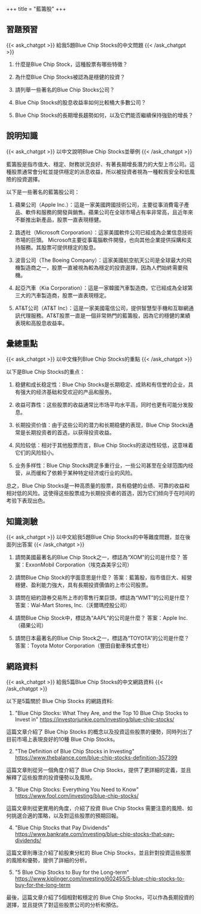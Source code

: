 +++
title = "藍籌股"
+++
## 習題預習
{{< ask_chatgpt >}}
給我5題Blue Chip Stocks的中文問題
{{< /ask_chatgpt >}}



1. 什麼是Blue Chip Stock，這種股票有哪些特徵？

2. 為什麼Blue Chip Stocks被認為是穩健的投資？

3. 請列舉一些著名的Blue Chip Stocks公司？

4. Blue Chip Stocks的股息收益率如何比較桶大多數公司？

5. Blue Chip Stocks的長期增長趨勢如何，以及它們能否繼續保持強勁的增長？   

## 說明知識
{{< ask_chatgpt >}}
以中文說明Blue Chip Stocks並舉例
{{< /ask_chatgpt >}}



藍籌股是指市值大、穩定、財務狀況良好、有著長期增長潛力的大型上市公司。這種股票通常會分紅並提供穩定的派息收益，所以被投資者視為一種較爲安全和低風險的投資選擇。

以下是一些著名的藍籌股公司：

1. 蘋果公司（Apple Inc.）：這是一家美國跨國技術公司，主要從事消費電子產品、軟件和服務的開發與銷售。蘋果公司在全球市場占有率非常高，且近年來不斷推出新產品，股票一直表現穩健。

2. 路透社（Microsoft Corporation）：這家美國軟件公司已經成為企業信息技術市場的巨頭。 Microsoft主要從事電腦軟件開發，也向其他企業提供採購和支持服務。其股票可提供穩定的股息。

3. 波音公司（The Boeing Company）：這家美國航空航天公司是全球最大的飛機製造商之一，股票一直被視為較為穩定的投資選擇，因為人們始終需要飛機。

4. 起亞汽車（Kia Corporation）：這是一家韓國汽車製造商，它已經成為全球第三大的汽車製造商，股票一直表現穩定。

5. AT&T公司（AT&T Inc）：這是一家美國電信公司，提供智慧型手機和互聯網通訊代理服務。AT&T股票一直是一個非常熱門的藍籌股，因為它的穩健的業績表現和高股息收益率。   

## 彙總重點
{{< ask_chatgpt >}}
以中文條列Blue Chip Stocks的重點
{{< /ask_chatgpt >}}



以下是Blue Chip Stocks的重点：

1. 稳健和成长稳定性：Blue Chip Stocks是长期稳定、成熟和有信誉的企业，具有强大的经济基础和受欢迎的产品和服务。

2. 收益可靠性：这些股票的收益通常比市场平均水平高，同时也更有可能分发股息。

3. 长期投资价值：由于这些公司的潜力和长期稳健的表现，Blue Chip Stocks通常是长期投资者的首选，以获得投资收益。

4. 风险较低：相对于其他股票而言，Blue Chip Stocks的波动性较低，这意味着它们的风险较小。

5. 业务多样性：Blue Chip Stocks跨足多重行业，一些公司甚至在全球范围内经营，从而缓和了依赖于某种特定经济或行业的风险。

总之，Blue Chip Stocks是一种高质量的股票，具有稳健的业绩、可靠的收益和相对低的风险。这使得这些股票成为长期投资者的首选，因为它们倾向于在时间的考验下表现出色。   

## 知識測驗
{{< ask_chatgpt >}}
以中文給我5題Blue Chip Stocks的中等難度問題，並在後面列出答案
{{< /ask_chatgpt >}}



1. 請問美國最著名的Blue Chip Stock之一，標誌為“XOM”的公司是什麼？
答案：ExxonMobil Corporation（埃克森美孚公司）

2. 請問Blue Chip Stock的字面意思是什麼？
答案：藍籌股，指市值巨大、經營穩健、盈利能力強大，具有長期投資價值的上市公司股票。

3. 請問在紐約證券交易所上市的零售行業巨頭，標誌為“WMT”的公司是什麼？
答案：Wal-Mart Stores, Inc.（沃爾瑪控股公司）

4. 請問Blue Chip Stock中，標誌為“AAPL”的公司是什麼？
答案：Apple Inc.（蘋果公司）

5. 請問日本最著名的Blue Chip Stock之一，標誌為“TOYOTA”的公司是什麼？
答案：Toyota Motor Corporation（豐田自動車株式會社）   

## 網路資料
{{< ask_chatgpt >}}
給我5篇Blue Chip Stocks的中文網路資料
{{< /ask_chatgpt >}}

以下是5篇關於 Blue Chip Stocks 的網路資料:

1. "Blue Chip Stocks: What They Are, and the Top 10 Blue Chip Stocks to Invest in"
https://investorjunkie.com/investing/blue-chip-stocks/

這篇文章介紹了 Blue Chip Stocks 的概念以及投資這些股票的優勢，同時列出了目前市場上表現良好的10種 Blue Chip Stocks。

2. "The Definition of Blue Chip Stocks in Investing"
https://www.thebalance.com/blue-chip-stocks-definition-357399

這篇文章則從另一個角度介紹了 Blue Chip Stocks，提供了更詳細的定義，並且解釋了這些股票的投資優勢以及風險。

3. "Blue Chip Stocks: Everything You Need to Know"
https://www.fool.com/investing/blue-chip-stocks/

這篇文章則從更實用的角度，介紹了投資 Blue Chip Stocks 需要注意的風險、如何挑選合適的策略，以及對這些股票的預期回報。

4. "Blue Chip Stocks that Pay Dividends"
https://www.bankrate.com/investing/blue-chip-stocks-that-pay-dividends/

這篇文章則專注介紹了給股東分紅的 Blue Chip Stocks，並且針對投資這些股票的風險和優勢，提供了詳細的分析。

5. "5 Blue Chip Stocks to Buy for the Long-term"
https://www.kiplinger.com/investing/602455/5-blue-chip-stocks-to-buy-for-the-long-term

最後，這篇文章介紹了5個相對較穩定的 Blue Chip Stocks，可以作為長期投資的選擇，並且提供了對這些股票公司的分析和預估。   

